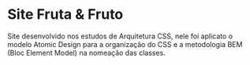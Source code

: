 # Site Fruta & Fruto
Site desenvolvido nos estudos de Arquitetura CSS, nele foi aplicato o modelo Atomic Design para a organização do CSS e a metodologia BEM (Bloc Element Model) na nomeação das classes.